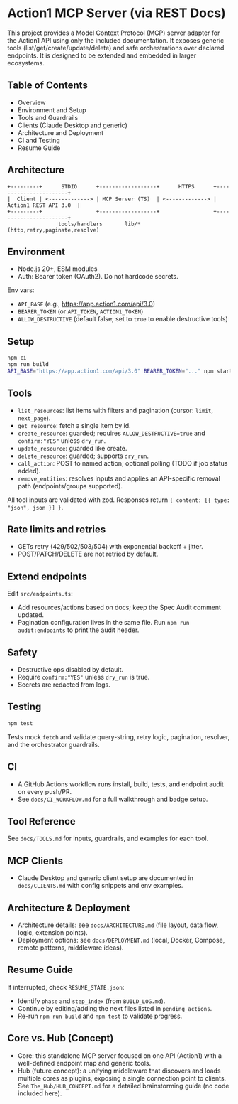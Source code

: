 # Action1 MCP Server (via REST Docs)

This project provides a Model Context Protocol (MCP) server adapter for the Action1 API using only the included documentation. It exposes generic tools (list/get/create/update/delete) and safe orchestrations over declared endpoints. It is designed to be extended and embedded in larger ecosystems.

## Table of Contents
- Overview
- Environment and Setup
- Tools and Guardrails
- Clients (Claude Desktop and generic)
- Architecture and Deployment
- CI and Testing
- Resume Guide

## Architecture
```
+---------+      STDIO      +------------------+      HTTPS      +-----------------------+
|  Client | <-------------> | MCP Server (TS)  | <-------------> | Action1 REST API 3.0  |
+---------+                 +------------------+                 +-----------------------+
                tools/handlers       lib/* (http,retry,paginate,resolve)
```

## Environment
- Node.js 20+, ESM modules
- Auth: Bearer token (OAuth2). Do not hardcode secrets.

Env vars:
- `API_BASE` (e.g., https://app.action1.com/api/3.0)
- `BEARER_TOKEN` (or `API_TOKEN`, `ACTION1_TOKEN`)
- `ALLOW_DESTRUCTIVE` (default false; set to `true` to enable destructive tools)

## Setup
```bash
npm ci
npm run build
API_BASE="https://app.action1.com/api/3.0" BEARER_TOKEN="..." npm start
```

## Tools
- `list_resources`: list items with filters and pagination (cursor: `limit`, `next_page`).
- `get_resource`: fetch a single item by id.
- `create_resource`: guarded; requires `ALLOW_DESTRUCTIVE=true` and `confirm:"YES"` unless `dry_run`.
- `update_resource`: guarded like create.
- `delete_resource`: guarded; supports `dry_run`.
- `call_action`: POST to named action; optional polling (TODO if job status added).
- `remove_entities`: resolves inputs and applies an API-specific removal path (endpoints/groups supported).

All tool inputs are validated with zod. Responses return `{ content: [{ type: "json", json }] }`.

## Rate limits and retries
- GETs retry (429/502/503/504) with exponential backoff + jitter.
- POST/PATCH/DELETE are not retried by default.

## Extend endpoints
Edit `src/endpoints.ts`:
- Add resources/actions based on docs; keep the Spec Audit comment updated.
- Pagination configuration lives in the same file.
Run `npm run audit:endpoints` to print the audit header.

## Safety
- Destructive ops disabled by default.
- Require `confirm:"YES"` unless `dry_run` is true.
- Secrets are redacted from logs.

## Testing
```bash
npm test
```
Tests mock `fetch` and validate query-string, retry logic, pagination, resolver, and the orchestrator guardrails.

## CI
- A GitHub Actions workflow runs install, build, tests, and endpoint audit on every push/PR.
- See `docs/CI_WORKFLOW.md` for a full walkthrough and badge setup.

## Tool Reference
See `docs/TOOLS.md` for inputs, guardrails, and examples for each tool.

## MCP Clients
- Claude Desktop and generic client setup are documented in `docs/CLIENTS.md` with config snippets and env examples.

## Architecture & Deployment
- Architecture details: see `docs/ARCHITECTURE.md` (file layout, data flow, logic, extension points).
- Deployment options: see `docs/DEPLOYMENT.md` (local, Docker, Compose, remote patterns, middleware ideas).

## Resume Guide
If interrupted, check `RESUME_STATE.json`:
- Identify `phase` and `step_index` (from `BUILD_LOG.md`).
- Continue by editing/adding the next files listed in `pending_actions`.
- Re-run `npm run build` and `npm test` to validate progress.

## Core vs. Hub (Concept)
- Core: this standalone MCP server focused on one API (Action1) with a well-defined endpoint map and generic tools.
- Hub (future concept): a unifying middleware that discovers and loads multiple cores as plugins, exposing a single connection point to clients. See `The_Hub/HUB_CONCEPT.md` for a detailed brainstorming guide (no code included here).
